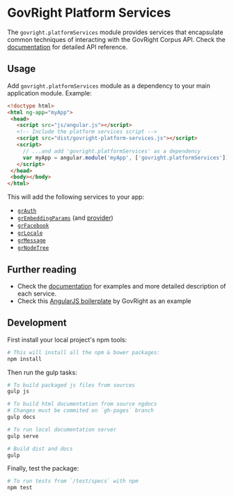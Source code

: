 # GovRight Platform Services

The `govright.platformServices` module provides services that encapsulate
common techniques of interacting with the GovRight Corpus API.
Check the [documentation](http://govright.github.io/platform-services/docs/#/api/govright.platformServices)
for detailed API reference.

## Usage

Add `govright.platformServices` module as a dependency to your main application module. Example:

```html
<!doctype html>
<html ng-app="myApp">
 <head>
   <script src="js/angular.js"></script>
   <!-- Include the platform services script -->
   <script src="dist/govright-platform-services.js"></script>
   <script>
     // ...and add 'govright.platformServices' as a dependency
     var myApp = angular.module('myApp', ['govright.platformServices']);
   </script>
 </head>
 <body></body>
</html>
```

This will add the following services to your app:

* [`grAuth`](http://govright.github.io/platform-services/docs/#/api/govright.platformServices.grAuth)
* [`grEmbeddingParams`](http://govright.github.io/platform-services/docs/#/api/govright.platformServices.grEmbeddingParams) 
(and [provider](http://govright.github.io/platform-services/docs/#/api/govright.platformServices.grEmbeddingParamsProvider))
* [`grFacebook`](http://govright.github.io/platform-services/docs/#/api/govright.platformServices.grFacebook)
* [`grLocale`](http://govright.github.io/platform-services/docs/#/api/govright.platformServices.grLocale)
* [`grMessage`](http://govright.github.io/platform-services/docs/#/api/govright.platformServices.grMessage)
* [`grNodeTree`](http://govright.github.io/platform-services/docs/#/api/govright.platformServices.grNodeTree)

## Further reading

* Check the [documentation](http://govright.github.io/legislation-lab-services/docs/#/api/govright.platformServices)
for examples and more detailed description of each service.
* Check this [AngularJS boilerplate](https://github.com/GovRight/angular-bootstrap) by GovRight as an example 

## Development

First install your local project's npm tools:

```bash
# This will install all the npm & bower packages:
npm install
```

Then run the gulp tasks:

```bash
# To build packaged js files from sources
gulp js

# To build html documentation from source ngdocs
# Changes must be commited on `gh-pages` branch
gulp docs

# To run local documentation server
gulp serve

# Build dist and docs
gulp
```

Finally, test the package:

```bash
# To run tests from `/test/specs` with npm
npm test
```
